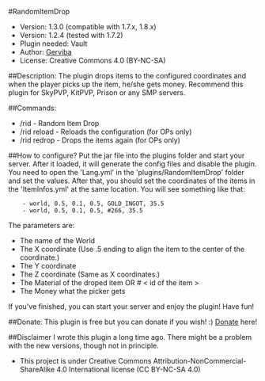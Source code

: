 #RandomItemDrop
 * Version: 1.3.0 (compatible with 1.7.x, 1.8.x)
 * Version: 1.2.4 (tested with 1.7.2)
 * Plugin needed: Vault
 * Author: [Gerviba]
 * License: Creative Commons 4.0 (BY-NC-SA)

##Description:
The plugin drops items to the configured coordinates and when the player picks up the item, he/she gets money. Recommend this plugin for SkyPVP, KitPVP, Prison or any SMP servers.

##Commands:
 * /rid - Random Item Drop
 * /rid reload - Reloads the configuration (for OPs only)
 * /rid redrop - Drops the items again (for OPs only)

##How to configure?
Put the jar file into the plugins folder and start your server. After it loaded, it will generate the config files and disable the plugin. You need to open the 'Lang.yml' in the 'plugins/RandomItemDrop' folder and set the values. After that, you should set the coordinates of the items in the 'ItemInfos.yml' at the same location. You will see something like that:

```
	- world, 0.5, 0.1, 0.5, GOLD_INGOT, 35.5
	- world, 0.5, 0.1, 0.5, #266, 35.5
```

The parameters are:
 * The name of the World
 * The X coordinate (Use .5 ending to align the item to the center of the coordinate.)
 * The Y coordinate
 * The Z coordinate (Same as X coordinates.)
 * The Material of the droped item OR # < id of the item >
 * The Money what the picker gets

If you've finished, you can start your server and enjoy the plugin! Have fun!

##Donate: 
This plugin is free but you can donate if you wish! :) 
[Donate] here!

##Disclaimer
I wrote this plugin a long time ago. There might be a problem with the new versions, though not in principle. 

* This project is under Creative Commons Attribution-NonCommercial-ShareAlike 4.0 International license (CC BY-NC-SA 4.0)

[Gerviba]:https://github.com/Gerviba
[Donate]:https://www.paypal.com/cgi-bin/webscr?cmd=_s-xclick&hosted_button_id=64K9CU3CX3FV4
